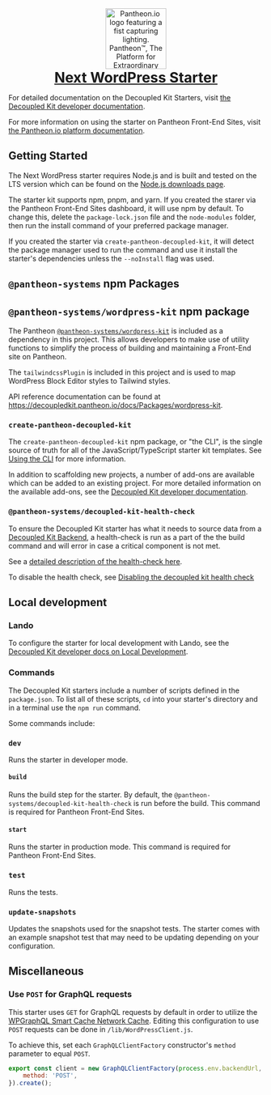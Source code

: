 <div align="center">
	<picture>
  	<source media="(prefers-color-scheme: dark)" srcset="https://raw.githubusercontent.com/pantheon-systems/decoupled-kit-js/canary/web/static/img/W_Fist-Tagline.png">
  	<img height="120" alt="Pantheon.io logo featuring a fist capturing lighting. Pantheon™, The Platform for Extraordinary Websites." src="https://raw.githubusercontent.com/pantheon-systems/decoupled-kit-js/canary/web/static/img/B_Fist-Tagline.png">
	</picture>
	<a href="https://decoupledkit.pantheon.io/docs#next-wordpress-starter">
		<h1 style="margin:auto;" align="center">Next WordPress Starter</h1>
	</a>
</div>


For detailed documentation on the Decoupled Kit Starters, visit
[the Decoupled Kit developer documentation](https://decoupledkit.pantheon.io).

For more information on using the starter on Pantheon Front-End Sites, visit
[the Pantheon.io platform documentation](https://docs.pantheon.io/guides/decoupled/).

## Getting Started

The Next WordPress starter requires Node.js and is built and tested on the LTS
version which can be found on the
[Node.js downloads page](https://nodejs.org/en/download).

The starter kit supports npm, pnpm, and yarn. If you created the starer via the
Pantheon Front-End Sites dashboard, it will use npm by default. To change this,
delete the `package-lock.json` file and the `node-modules` folder, then run the
install command of your preferred package manager.

If you created the starter via `create-pantheon-decoupled-kit`, it will detect
the package manager used to run the command and use it install the starter's
dependencies unless the `--noInstall` flag was used.

## `@pantheon-systems` npm Packages

## `@pantheon-systems/wordpress-kit` npm package

The Pantheon
[`@pantheon-systems/wordpress-kit`](https://www.npmjs.com/package/@pantheon-systems/wordpress-kit)
is included as a dependency in this project. This allows developers to make use
of utility functions to simplify the process of building and maintaining a
Front-End site on Pantheon.

The `tailwindcssPlugin` is included in this project and is used to map WordPress
Block Editor styles to Tailwind styles.

API reference documentation can be found at
https://decoupledkit.pantheon.io/docs/Packages/wordpress-kit.

### `create-pantheon-decoupled-kit`

The `create-pantheon-decoupled-kit` npm package, or "the CLI", is the single
source of truth for all of the JavaScript/TypeScript starter kit templates. See
[Using the CLI](https://decoupledkit.pantheon.io/docs/frontend-starters/using-the-cli)
for more information.

In addition to scaffolding new projects, a number of add-ons are available which
can be added to an existing project. For more detailed information on the
available add-ons, see the
[Decoupled Kit developer documentation](https://decoupledkit.pantheon.io/docs/frontend-starters/using-the-cli#add-ons).

### `@pantheon-systems/decoupled-kit-health-check`

To ensure the Decoupled Kit starter has what it needs to source data from a
[Decoupled Kit Backend](https://decoupledkit.pantheon.io/docs/backend-starters),
a health-check is run as a part of the the build command and will error in case
a critical component is not met.

See a
[detailed description of the health-check here](https://github.com/pantheon-systems/decoupled-kit-js/tree/canary/packages/decoupled-kit-health-check#what-does-it-do).

To disable the health check, see
[Disabling the decoupled kit health check](https://decoupledkit.pantheon.io/docs/frontend-starters/nextjs/nextjs-wordpress/troubleshooting#disabling-the-decoupled-kit-health-check)

## Local development

### Lando

To configure the starter for local development with Lando, see the
[Decoupled Kit developer docs on Local Development](https://decoupledkit.pantheon.io/docs/backend-starters/decoupled-wordpress/local-development).

### Commands

The Decoupled Kit starters include a number of scripts defined in the
`package.json`. To list all of these scripts, `cd` into your starter's directory
and in a terminal use the `npm run` command.

Some commands include:

### `dev`

Runs the starter in developer mode.

#### `build`

Runs the build step for the starter. By default, the
`@pantheon-systems/decoupled-kit-health-check` is run before the build. This
command is required for Pantheon Front-End Sites.

#### `start`

Runs the starter in production mode. This command is required for Pantheon
Front-End Sites.

### `test`

Runs the tests.

### `update-snapshots`

Updates the snapshots used for the snapshot tests. The starter comes with an
example snapshot test that may need to be updating depending on your
configuration.

## Miscellaneous

### Use `POST` for GraphQL requests

This starter uses `GET` for GraphQL requests by default in order to utilize the
[WPGraphQL Smart Cache Network Cache](https://github.com/wp-graphql/wp-graphql-smart-cache/blob/main/docs/network-cache.md#network-cache).
Editing this configuration to use `POST` requests can be done in
`/lib/WordPressClient.js`.

To achieve this, set each `GraphQLClientFactory` constructor's `method`
parameter to equal `POST`.

```js
export const client = new GraphQLClientFactory(process.env.backendUrl, {
	method: 'POST',
}).create();
```

